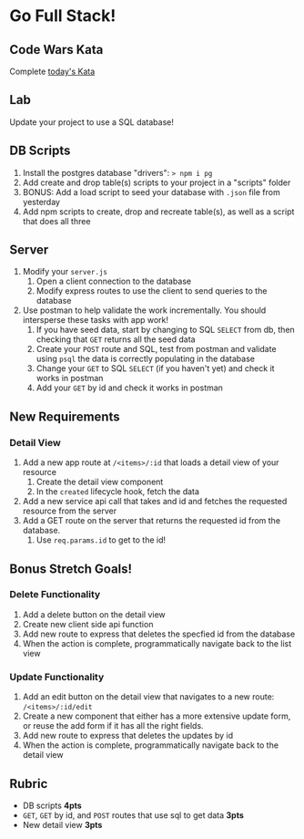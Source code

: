 Go Full Stack!
===

## Code Wars Kata

Complete [today's Kata](https://www.codewars.com/kata/find-the-middle-element) 

## Lab

Update your project to use a SQL database!

## DB Scripts

1. Install the postgres database "drivers": `> npm i pg`
1. Add create and drop table(s) scripts to your project in a "scripts" folder
1. BONUS: Add a load script to seed your database with `.json` file from yesterday
1. Add npm scripts to create, drop and recreate table(s), as well as a script that does all three

## Server

1. Modify your `server.js`
    1. Open a client connection to the database
    1. Modify express routes to use the client to send queries to the database
1. Use postman to help validate the work incrementally. You should intersperse these tasks with app work! 
    1. If you have seed data, start by changing to SQL `SELECT` from db, then checking that `GET` returns all the seed data
    1. Create your `POST` route and SQL, test from postman and validate using `psql` the data is correctly
    populating in the database
    1. Change your `GET` to SQL `SELECT` (if you haven't yet) and check it works in postman
    1. Add your `GET` by id and check it works in postman

## New Requirements

### Detail View

1. Add a new app route at `/<items>/:id` that loads a detail view of your resource
    1. Create the detail view component
    1. In the `created` lifecycle hook, fetch the data
1. Add a new service api call that takes and id and fetches the requested resource from the server
1. Add a GET route on the server that returns the requested id from the database.
    1. Use `req.params.id` to get to the id!

## Bonus Stretch Goals!

### Delete Functionality

1. Add a delete button on the detail view
1. Create new client side api function
1. Add new route to express that deletes the specfied id from the database
1. When the action is complete, programmatically navigate back to the list view


### Update Functionality

1. Add an edit button on the detail view that navigates to a new route: `/<items>/:id/edit`
1. Create a new component that either has a more extensive update form, or reuse the add form if it has
all the right fields.
1. Add new route to express that deletes the updates by id
1. When the action is complete, programmatically navigate back to the detail view
    
## Rubric

* DB scripts **4pts**
* `GET`, `GET` by id, and `POST` routes that use sql to get data **3pts**
* New detail view **3pts**
    